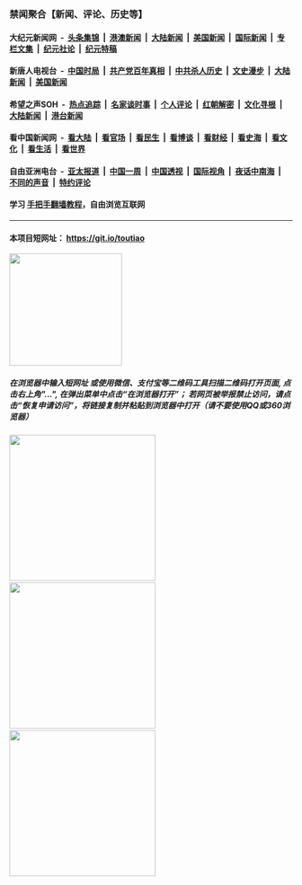 ### 禁闻聚合【新闻、评论、历史等】

#### 大纪元新闻网 &nbsp;-&nbsp; [头条集锦](indexes/E头条集锦.md?t=02150911) &nbsp;|&nbsp; [港澳新闻](indexes/E港澳新闻.md?t=02150911)  &nbsp;|&nbsp; [大陆新闻](indexes/E大陆新闻.md?t=02150911) &nbsp;|&nbsp; [美国新闻](indexes/E美国新闻.md?t=02150911) &nbsp;|&nbsp; [国际新闻](indexes/E国际新闻.md?t=02150911) &nbsp;|&nbsp; [专栏文集](indexes/E专栏文集.md?t=02150911) &nbsp;|&nbsp; [纪元社论](indexes/E纪元社论.md?t=02150911) &nbsp;|&nbsp; [纪元特稿](indexes/E纪元特稿.md?t=02150911) 

#### 新唐人电视台 &nbsp;-&nbsp; [中国时局](indexes/N中国时局.md?t=02150911) &nbsp;|&nbsp; [共产党百年真相](indexes/N共产党百年真相.md?t=02150911) &nbsp;|&nbsp; [中共杀人历史](indexes/N中共杀人历史.md?t=02150911) &nbsp;|&nbsp; [文史漫步](indexes/N文史漫步.md?t=02150911) &nbsp;|&nbsp; [大陆新闻](indexes/N大陆新闻.md?t=02150911) &nbsp;|&nbsp; [美国新闻](indexes/N美国新闻.md?t=02150911)

#### 希望之声SOH &nbsp;-&nbsp; [热点追踪](indexes/H热点追踪.md?t=02150911) &nbsp;|&nbsp; [名家谈时事](indexes/H名家谈时事.md?t=02150911) &nbsp;|&nbsp; [个人评论](indexes/H个人评论.md?t=02150911)  &nbsp;|&nbsp; [红朝解密](indexes/H红朝解密.md?t=02150911) &nbsp;|&nbsp; [文化寻根](indexes/H文化寻根.md?t=02150911) &nbsp;|&nbsp; [大陆新闻](indexes/H大陆新闻.md?t=02150911) &nbsp;|&nbsp; [港台新闻](indexes/H港台新闻.md?t=02150911)

#### 看中国新闻网 &nbsp;-&nbsp; [看大陆](indexes/S看大陆.md?t=02150911) &nbsp;|&nbsp; [看官场](indexes/S看官场.md?t=02150911) &nbsp;|&nbsp; [看民生](indexes/S看民生.md?t=02150911)  &nbsp;|&nbsp; [看博谈](indexes/S看博谈.md?t=02150911) &nbsp;|&nbsp; [看财经](indexes/S看财经.md?t=02150911) &nbsp;|&nbsp; [看史海](indexes/S看史海.md?t=02150911) &nbsp;|&nbsp; [看文化](indexes/S看文化.md?t=02150911) &nbsp;|&nbsp; [看生活](indexes/S看生活.md?t=02150911) &nbsp;|&nbsp; [看世界](indexes/S看世界.md?t=02150911)

#### 自由亚洲电台 &nbsp;-&nbsp; [亚太报道](indexes/R亚太报道.md?t=02150911) &nbsp;|&nbsp; [中国一周](indexes/R中国一周.md?t=02150911) &nbsp;|&nbsp; [中国透视](indexes/R中国透视.md?t=02150911)  &nbsp;|&nbsp; [国际视角](indexes/R国际视角.md?t=02150911) &nbsp;|&nbsp; [夜话中南海](indexes/R夜话中南海.md?t=02150911) &nbsp;|&nbsp; [不同的声音](indexes/R不同的声音.md?t=02150911) &nbsp;|&nbsp; [特约评论](indexes/R特约评论.md?t=02150911)

#### 学习 [手把手翻墙教程](https://github.com/gfw-breaker/guides/wiki)，自由浏览互联网

----

#### 本项目短网址： https://git.io/toutiao
<img src="https://raw.githubusercontent.com/gfw-breaker/banned-news/master/scripts/img/qr.png" width="200px"/>  

##### 在浏览器中输入短网址 或使用微信、支付宝等二维码工具扫描二维码打开页面, 点击右上角"...", 在弹出菜单中点击“在浏览器打开”； 若网页被举报禁止访问，请点击“恢复申请访问”，将链接复制并粘贴到浏览器中打开（请不要使用QQ或360浏览器）

<img src="https://raw.githubusercontent.com/gfw-breaker/banned-news/master/scripts/img/1.png" width="260px"/> &nbsp; <img src="https://raw.githubusercontent.com/gfw-breaker/banned-news/master/scripts/img/2.png" width="260px"/> &nbsp; <img src="https://raw.githubusercontent.com/gfw-breaker/banned-news/master/scripts/img/3.png" width="260px"/>
